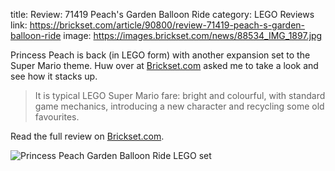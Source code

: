 title: Review: 71419 Peach's Garden Balloon Ride
category: LEGO Reviews
link: https://brickset.com/article/90800/review-71419-peach-s-garden-balloon-ride
image: https://images.brickset.com/news/88534_IMG_1897.jpg

Princess Peach is back (in LEGO form) with another expansion set to the Super Mario theme. Huw over at [Brickset.com](https://brickset.com) asked me to take a look and see how it stacks up.

> It is typical LEGO Super Mario fare: bright and colourful, with standard game mechanics, introducing a new character and recycling some old favourites.

Read the full review on [Brickset.com](https://brickset.com/article/90800/review-71419-peach-s-garden-balloon-ride).

![Princess Peach Garden Balloon Ride LEGO set](https://images.brickset.com/news/88534_IMG_1897.jpg)

